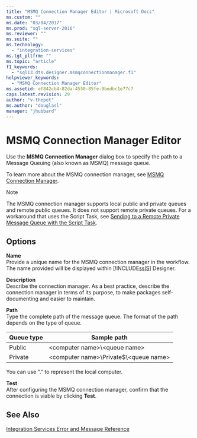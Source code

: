 ```yaml
---
title: "MSMQ Connection Manager Editor | Microsoft Docs"
ms.custom: ""
ms.date: "03/04/2017"
ms.prod: "sql-server-2016"
ms.reviewer: ""
ms.suite: ""
ms.technology: 
  - "integration-services"
ms.tgt_pltfrm: ""
ms.topic: "article"
f1_keywords: 
  - "sql13.dts.designer.msmqconnectionmanager.f1"
helpviewer_keywords: 
  - "MSMQ Connection Manager Editor"
ms.assetid: ef842cb4-82da-4550-85fe-9bedbc1e77c7
caps.latest.revision: 29
author: "v-thepet"
ms.author: "douglasl"
manager: "jhubbard"
---
```

# MSMQ Connection Manager Editor
  Use the **MSMQ Connection Manager** dialog box to specify the path to a Message Queuing (also known as MSMQ) message queue.  
  
 To learn more about the MSMQ connection manager, see [MSMQ Connection Manager](../../integration-services/connection-manager/msmq-connection-manager.md).  
  
> [!NOTE]  
>  The MSMQ connection manager supports local public and private queues and remote public queues. It does not support remote private queues. For a workaround that uses the Script Task, see [Sending to a Remote Private Message Queue with the Script Task](../../integration-services/extending-packages-scripting-task-examples/sending-to-a-remote-private-message-queue-with-the-script-task.md).  
  
## Options  
 **Name**  
 Provide a unique name for the MSMQ connection manager in the workflow. The name provided will be displayed within [!INCLUDE[ssIS](../../includes/ssis-md.md)] Designer.  
  
 **Description**  
 Describe the connection manager. As a best practice, describe the connection manager in terms of its purpose, to make packages self-documenting and easier to maintain.  
  
 **Path**  
 Type the complete path of the message queue. The format of the path depends on the type of queue.  
  
|Queue type|Sample path|  
|----------------|-----------------|  
|Public|\<computer name>\\<queue name\>|  
|Private|\<computer name>\Private$\\<queue name\>|  
  
 You can use "." to represent the local computer.  
  
 **Test**  
 After configuring the MSMQ connection manager, confirm that the connection is viable by clicking **Test**.  
  
## See Also  
 [Integration Services Error and Message Reference](../../integration-services/integration-services-error-and-message-reference.md)  
  
  